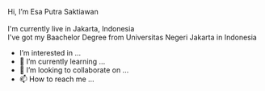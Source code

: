 Hi, I’m Esa Putra Saktiawan<br />
<br />
I'm currently live in Jakarta, Indonesia<br />
I've got my Baachelor Degree from Universitas Negeri Jakarta in Indonesia<br />

- I’m interested in ...
- 🌱 I’m currently learning ...
- 💞️ I’m looking to collaborate on ...
- 📫 How to reach me ...

<!---
esaputras/esaputras is a ✨ special ✨ repository because its `README.md` (this file) appears on your GitHub profile.
You can click the Preview link to take a look at your changes.
--->
